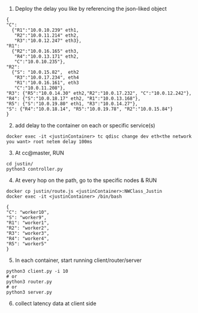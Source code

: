 1. Deploy the delay you like by referencing the json-liked object 

```jsonld=
{
"C": 
  {"R1":"10.0.10.239" eth1, 
   "R2":"10.0.11.214" eth2, 
   "R3":"10.0.12.247" eth3},
"R1": 
  {"R2":"10.0.16.165" eth3,
   "R4":"10.0.13.171" eth2,
   "C":"10.0.10.235"},
"R2": 
  {"S": "10.0.15.82",  eth2
   "R3":"10.0.17.234", eth4
   "R1":"10.0.16.161", eth3
   "C":"10.0.11.208"},
"R3": {"R5":"10.0.14.30" eth2,"R2":"10.0.17.232", "C":"10.0.12.242"},
"R4": {"S":"10.0.18.17" eth2, "R1":"10.0.13.168"},
"R5": {"S":"10.0.19.80" eth1, "R3":"10.0.14.27"},
"S": {"R4":"10.0.18.14", "R5":"10.0.19.78", "R2":"10.0.15.84"}
}
```

2. add delay to the container on each or specific service(s)
```sh=
docker exec -it <justinContainer> tc qdisc change dev eth<the network you want> root netem delay 100ms
```

3. At cc@master, RUN
```sh=
cd justin/
python3 controller.py
```

4. At every hop on the path, go to the specific nodes & RUN
```sh=
docker cp justin/route.js <justinContainer>:NWClass_Justin
docker exec -it <justinContainer> /bin/bash
```

```jsonld=
{
"C": "worker10",
"S": "worker9",
"R1": "worker1",
"R2": "worker2",
"R3": "worker3",
"R4": "worker4",
"R5": "worker5"
}
```

5. In each container, start running client/router/server
```sh=
python3 client.py -i 10 
# or
python3 router.py
# or
python3 server.py
```

6. collect latency data at client side

